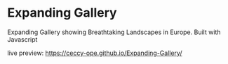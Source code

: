 # Expanding Gallery
 Expanding Gallery showing Breathtaking Landscapes in Europe. Built with Javascript
 
 live preview: https://ceccy-ope.github.io/Expanding-Gallery/
